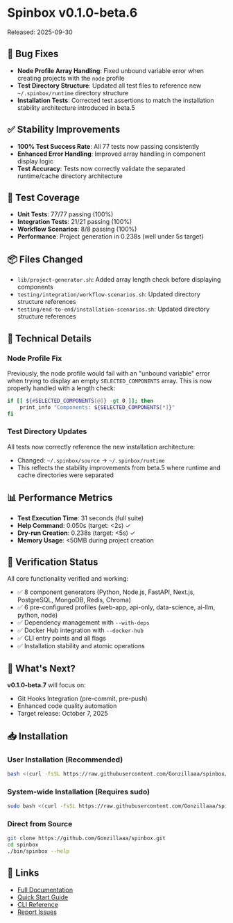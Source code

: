 # Spinbox v0.1.0-beta.6

Released: 2025-09-30

## 🐛 Bug Fixes
- **Node Profile Array Handling**: Fixed unbound variable error when creating projects with the `node` profile
- **Test Directory Structure**: Updated all test files to reference new `~/.spinbox/runtime` directory structure
- **Installation Tests**: Corrected test assertions to match the installation stability architecture introduced in beta.5

## ✅ Stability Improvements
- **100% Test Success Rate**: All 77 tests now passing consistently
- **Enhanced Error Handling**: Improved array handling in component display logic
- **Test Accuracy**: Tests now correctly validate the separated runtime/cache directory architecture

## 🧪 Test Coverage
- **Unit Tests**: 77/77 passing (100%)
- **Integration Tests**: 21/21 passing (100%)
- **Workflow Scenarios**: 8/8 passing (100%)
- **Performance**: Project generation in 0.238s (well under 5s target)

## 📦 Files Changed
- `lib/project-generator.sh`: Added array length check before displaying components
- `testing/integration/workflow-scenarios.sh`: Updated directory structure references
- `testing/end-to-end/installation-scenarios.sh`: Updated directory structure references

## 🔧 Technical Details
### Node Profile Fix
Previously, the node profile would fail with an "unbound variable" error when trying to display an empty `SELECTED_COMPONENTS` array. This is now properly handled with a length check:

```bash
if [[ ${#SELECTED_COMPONENTS[@]} -gt 0 ]]; then
    print_info "Components: ${SELECTED_COMPONENTS[*]}"
fi
```

### Test Directory Updates
All tests now correctly reference the new installation architecture:
- Changed: `~/.spinbox/source` → `~/.spinbox/runtime`
- This reflects the stability improvements from beta.5 where runtime and cache directories were separated

## 📊 Performance Metrics
- **Test Execution Time**: 31 seconds (full suite)
- **Help Command**: 0.050s (target: <2s) ✓
- **Dry-run Creation**: 0.238s (target: <5s) ✓
- **Memory Usage**: <50MB during project creation

## 🎯 Verification Status
All core functionality verified and working:
- ✅ 8 component generators (Python, Node.js, FastAPI, Next.js, PostgreSQL, MongoDB, Redis, Chroma)
- ✅ 6 pre-configured profiles (web-app, api-only, data-science, ai-llm, python, node)
- ✅ Dependency management with `--with-deps`
- ✅ Docker Hub integration with `--docker-hub`
- ✅ CLI entry points and all flags
- ✅ Installation stability and atomic operations

## 🚀 What's Next?
**v0.1.0-beta.7** will focus on:
- Git Hooks Integration (pre-commit, pre-push)
- Enhanced code quality automation
- Target release: October 7, 2025

## 📥 Installation

### User Installation (Recommended)
```bash
bash <(curl -fsSL https://raw.githubusercontent.com/Gonzillaaa/spinbox/main/install-user.sh)
```

### System-wide Installation (Requires sudo)
```bash
sudo bash <(curl -fsSL https://raw.githubusercontent.com/Gonzillaaa/spinbox/main/install.sh)
```

### Direct from Source
```bash
git clone https://github.com/Gonzillaaa/spinbox.git
cd spinbox
./bin/spinbox --help
```

## 🔗 Links
- [Full Documentation](https://github.com/Gonzillaaa/spinbox/tree/main/docs)
- [Quick Start Guide](https://github.com/Gonzillaaa/spinbox/blob/main/docs/user/quick-start.md)
- [CLI Reference](https://github.com/Gonzillaaa/spinbox/blob/main/docs/user/cli-reference.md)
- [Report Issues](https://github.com/Gonzillaaa/spinbox/issues)
